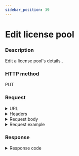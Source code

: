 ```yaml
---
sidebar_position: 39
---
```


# Edit license pool

### Description

Edit a license pool's details..

### HTTP method

PUT

### Request

<details>
<summary>URL</summary>

```javascript
http://{Admin API IP}:{port#}/api/v1/licensepools/{id}
```
</details>

<details>
<summary>Headers</summary>

Example header format:

`Authorization: Basic <authorization token returned from the login method>`

`Content-Type: application/json`

| Parameter | Description/Comments |
| --- | --- |
| id | (string) License pool's id. Can be retrieved via [Get all license pools](http://localhost:3000/cloudshell-help/next/api-guide/cs-admin-rest-api/get-all-license-pools). |
</details>

<details>
<summary>Request body</summary>

| Parameter | Description/Comments |
| --- | --- |
| Name | (bool) License pool name. |
| Description | (string) License pool's password |
| MaxConcurrentReservation | (int) Maximum number of licenses (sandbox reservations) allowed by the license pool. |
| Domains | (string) Comma-separated list of domain ids to add the license pool to. |
</details>

<details>
<summary>Request example</summary>

```javascript
{
    "Name": "Test license pool",
    "Description": "license pool for testing",
    "MaxConcurrentReservation": 3,
    "Domains": ["985c3306-fad7-4e85-a4e3-c44876149657"]
}
```
</details>

### Response

<details>
<summary>Response code</summary>

```javascript
200 OK
```
</details>
